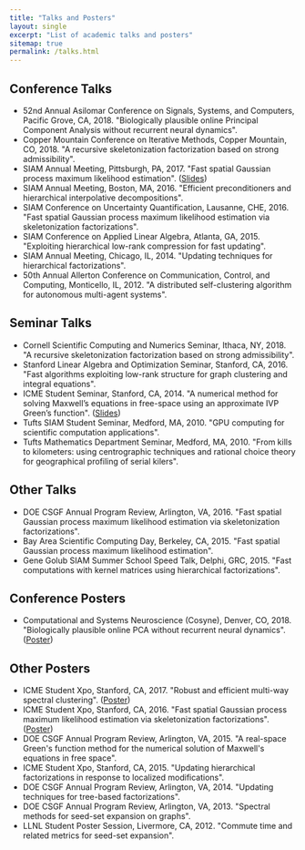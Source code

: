 ```yaml
---
title: "Talks and Posters"
layout: single
excerpt: "List of academic talks and posters"
sitemap: true
permalink: /talks.html
---
```



## Conference Talks
- 52nd Annual Asilomar Conference on Signals, Systems, and Computers, Pacific Grove, CA, 2018.  "Biologically plausible online Principal Component Analysis without recurrent neural dynamics".
- Copper Mountain Conference on Iterative Methods, Copper Mountain, CO, 2018.  "A recursive skeletonization factorization based on strong admissibility".
- SIAM Annual Meeting, Pittsburgh, PA, 2017. "Fast spatial Gaussian process maximum likelihood estimation". ([Slides](docs/minden_siam_2017.pdf))
- SIAM Annual Meeting, Boston, MA, 2016. "Efficient preconditioners and hierarchical interpolative decompositions".
- SIAM Conference on Uncertainty Quantification, Lausanne, CHE, 2016. "Fast spatial Gaussian process maximum likelihood estimation via skeletonization factorizations".
- SIAM Conference on Applied Linear Algebra, Atlanta, GA, 2015. "Exploiting hierarchical low-rank compression for fast updating".
- SIAM Annual Meeting, Chicago, IL, 2014. "Updating techniques for hierarchical factorizations".
- 50th Annual Allerton Conference on Communication, Control, and Computing, Monticello, IL, 2012. "A distributed self-clustering algorithm for autonomous multi-agent systems".


## Seminar Talks
- Cornell Scientific Computing and Numerics Seminar, Ithaca, NY, 2018.  "A recursive skeletonization factorization based on strong admissibility".
- Stanford Linear Algebra and Optimization Seminar, Stanford, CA, 2016. "Fast algorithms exploiting low-rank structure for graph clustering and integral equations".
- ICME Student Seminar, Stanford, CA, 2014. "A numerical method for solving Maxwell’s equations in free-space using an approximate 
IVP Green’s function". ([Slides](docs/vm_maxwell.pdf))
- Tufts SIAM Student Seminar, Medford, MA, 2010. "GPU computing for scientific computation applications".
- Tufts Mathematics Department Seminar, Medford, MA, 2010. "From kills to kilometers: using centrographic techniques and rational choice theory for geographical profiling of serial kilers".

## Other Talks
- DOE CSGF Annual Program Review, Arlington, VA, 2016. "Fast spatial Gaussian process maximum likelihood estimation via skeletonization factorizations".
- Bay Area Scientific Computing Day, Berkeley, CA, 2015. "Fast spatial Gaussian process maximum likelihood estimation".
- Gene Golub SIAM Summer School Speed Talk, Delphi, GRC, 2015. "Fast computations with kernel matrices using hierarchical factorizations".

## Conference Posters
- Computational and Systems Neuroscience (Cosyne), Denver, CO, 2018. "Biologically plausible online PCA without recurrent neural dynamics". ([Poster](docs/VM_cosyne2018.pdf))


## Other Posters
- ICME Student Xpo, Stanford, CA, 2017. "Robust and efficient multi-way spectral clustering". ([Poster](docs/vm_clustering.pdf))
- ICME Student Xpo, Stanford, CA, 2016. "Fast spatial Gaussian process maximum likelihood estimation via skeletonization factorizations". ([Poster](docs/vminden_gp.pdf))
- DOE CSGF Annual Program Review, Arlington, VA, 2015. "A real-space Green's function method for the numerical solution of Maxwell's equations in free space".
- ICME Student Xpo, Stanford, CA, 2015. "Updating hierarchical factorizations in response to localized modifications".
- DOE CSGF Annual Program Review, Arlington, VA, 2014. "Updating techniques for tree-based factorizations".
- DOE CSGF Annual Program Review, Arlington, VA, 2013. "Spectral methods for seed-set expansion on graphs".
- LLNL Student Poster Session, Livermore, CA, 2012. "Commute time and related metrics for seed-set expansion".